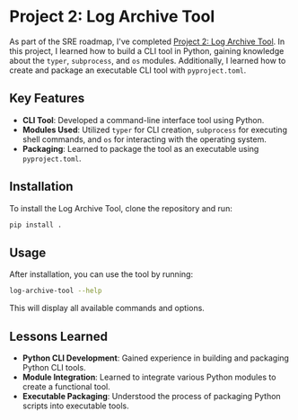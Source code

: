# Project 2: Log Archive Tool

As part of the SRE roadmap, I've completed [Project 2: Log Archive Tool](https://roadmap.sh/projects/log-archive-tool). In this project, I learned how to build a CLI tool in Python, gaining knowledge about the `typer`, `subprocess`, and `os` modules. Additionally, I learned how to create and package an executable CLI tool with `pyproject.toml`.

## Key Features

- **CLI Tool**: Developed a command-line interface tool using Python.
- **Modules Used**: Utilized `typer` for CLI creation, `subprocess` for executing shell commands, and `os` for interacting with the operating system.
- **Packaging**: Learned to package the tool as an executable using `pyproject.toml`.

## Installation

To install the Log Archive Tool, clone the repository and run:

```bash
pip install .
```

## Usage

After installation, you can use the tool by running:

```bash
log-archive-tool --help
```

This will display all available commands and options.

## Lessons Learned

- **Python CLI Development**: Gained experience in building and packaging Python CLI tools.
- **Module Integration**: Learned to integrate various Python modules to create a functional tool.
- **Executable Packaging**: Understood the process of packaging Python scripts into executable tools.